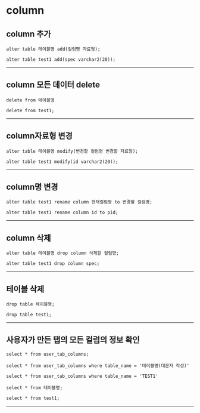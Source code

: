 # column

## column 추가

```
alter table 테이블명 add(컬럼명 자료형);
```

```
alter table test1 add(spec varchar2(20));
```

---

## column 모든 데이터 delete

```
delete from 테이블명
```

```
delete from test1;
```

---

## column자료형 변경

```
alter table 테이블명 modify(변경할 컬럼명 변경할 자료형);
```

```
alter table test1 modify(id varchar2(20));
```

---

## column명 변경

```
alter table test1 rename column 현재컬럼명 to 변경할 컬럼명;
```

```
alter table test1 rename column id to pid;
```

---

## column 삭제

```
alter table 테이블명 drop column 삭제할 컬럼명;
```

```
alter table test1 drop column spec;
```

---

## 테이블 삭제

```
drop table 테이블명;
```

```
drop table test1;
```

---

## 사용자가 만든 탭의 모든 컬럼의 정보 확인

```
select * from user_tab_columns;
```

```
select * from user_tab_columns where table_name = '테이블명(대문자 작성)'
```

```
select * from user_tab_columns where table_name = 'TEST1'
```

```
select * from 테이블명;
```

```
select * from test1;
```

---
